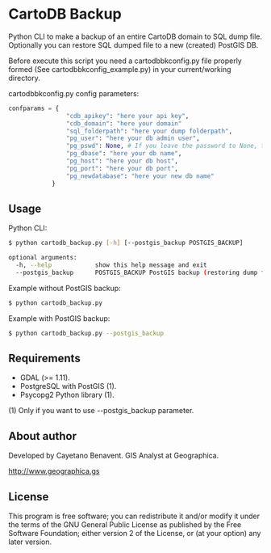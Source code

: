 # CartoDB Backup
Python CLI to make a backup of an entire CartoDB domain to SQL dump file.
Optionally you can restore SQL dumped file to a new (created) PostGIS DB.

Before execute this script you need a cartodbbkconfig.py file properly
formed (See cartodbbkconfig_example.py) in your current/working directory.

cartodbbkconfig.py config parameters:

```python
confparams = {
                "cdb_apikey": "here your api key",
                "cdb_domain": "here your domain"
                "sql_folderpath": "here your dump folderpath",
                "pg_user": "here your db admin user",
                "pg_pswd": None, # If you leave the password to None, the program will ask you in the command line interface
                "pg_dbase": "here your db name",
                "pg_host": "here your db host",
                "pg_port": "here your db port",
                "pg_newdatabase": "here your new db name"
            }
```

## Usage
Python CLI:

```bash
$ python cartodb_backup.py [-h] [--postgis_backup POSTGIS_BACKUP]

optional arguments:
  -h, --help            show this help message and exit
  --postgis_backup      POSTGIS_BACKUP PostGIS backup (restoring dump file created)

```
Example without PostGIS backup:
```bash
$ python cartodb_backup.py

```
Example with PostGIS backup:
```bash
$ python cartodb_backup.py --postgis_backup

```

## Requirements
- GDAL (>= 1.11).
- PostgreSQL with PostGIS (1).
- Psycopg2 Python library (1).

(1) Only if you want to use --postgis_backup parameter.

## About author
Developed by Cayetano Benavent.
GIS Analyst at Geographica.

http://www.geographica.gs


## License
This program is free software; you can redistribute it and/or modify
it under the terms of the GNU General Public License as published by
the Free Software Foundation; either version 2 of the License, or
(at your option) any later version.
